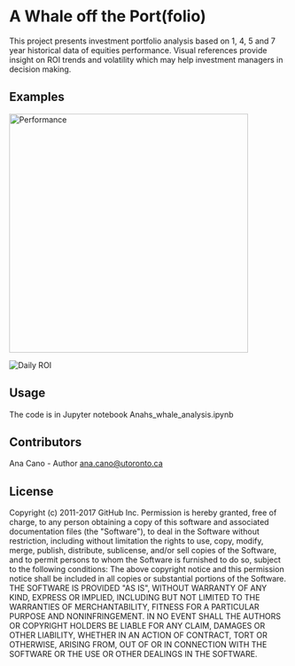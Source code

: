 # A Whale off the Port(folio)
This project presents investment portfolio analysis based on 1, 4, 5 and 7 year historical data of equities performance. Visual references provide insight on ROI trends and volatility which may help investment managers in decision making.
## Examples
<img width="431" alt="Performance" src="https://github.com/ahcano/pandas/assets/141194281/09084965-c9cc-4143-8820-deaf27330b37">

![Daily ROI](https://github.com/ahcano/pandas/assets/141194281/d727c16c-1d50-4441-9f55-ef28456f5e99)

## Usage
The code is in Jupyter notebook Anahs_whale_analysis.ipynb
## Contributors
Ana Cano - Author ana.cano@utoronto.ca
## License
Copyright (c) 2011-2017 GitHub Inc.
Permission is hereby granted, free of charge, to any person obtaining a copy of this software and associated documentation files (the "Software"), to deal in the Software without restriction, including without limitation the rights to use, copy, modify, merge, publish, distribute, sublicense, and/or sell copies of the Software, and to permit persons to whom the Software is furnished to do so, subject to the following conditions:
The above copyright notice and this permission notice shall be included in all copies or substantial portions of the Software.
THE SOFTWARE IS PROVIDED "AS IS", WITHOUT WARRANTY OF ANY KIND, EXPRESS OR IMPLIED, INCLUDING BUT NOT LIMITED TO THE WARRANTIES OF MERCHANTABILITY, FITNESS FOR A PARTICULAR PURPOSE AND NONINFRINGEMENT. IN NO EVENT SHALL THE AUTHORS OR COPYRIGHT HOLDERS BE LIABLE FOR ANY CLAIM, DAMAGES OR OTHER LIABILITY, WHETHER IN AN ACTION OF CONTRACT, TORT OR OTHERWISE, ARISING FROM, OUT OF OR IN CONNECTION WITH THE SOFTWARE OR THE USE OR OTHER DEALINGS IN THE SOFTWARE.
